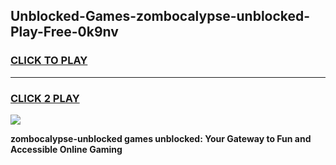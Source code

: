 
## Unblocked-Games-zombocalypse-unblocked-Play-Free-0k9nv
<h3>
<a href="https://premium76.site?title=zombocalypse-unblocked&ref=24M">CLICK TO PLAY</a></h3>
<hr>

<h3>
<a href="https://premium76.site?title=zombocalypse-unblocked&ref=24M">CLICK 2 PLAY</a>
  
</h3>

<a href="https://premium76.site?title=zombocalypse-unblocked&ref=24M"><img src="https://clearcache.store/games.png"></a>


**zombocalypse-unblocked games unblocked: Your Gateway to Fun and Accessible Online Gaming**
